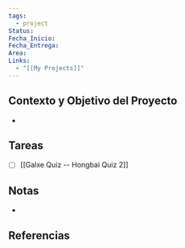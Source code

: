 ```yaml
---
tags:
  - project
Status: 
Fecha_Inicio: 
Fecha_Entrega: 
Area: 
Links:
  - "[[My Projects]]"
---
```

## Contexto y Objetivo del Proyecto
- 
## Tareas
- [ ] [[Galxe Quiz -- Hongbai Quiz 2]]
## Notas
- 

## Referencias
